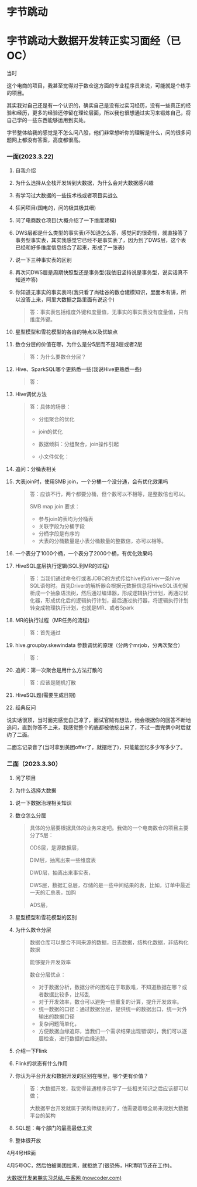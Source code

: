 # 字节跳动

# 字节跳动大数据开发转正实习面经（已OC）



当时

这个电商的项目，我甚至觉得对于数仓这方面的专业程序员来说，可能就是个练手的项目。

其实我对自己还是有一个认识的，确实自己是没有过实习经历，没有一些真正的经验和经历，更多的经验还停留在理论层面，所以我也很想通过实习来锻炼自己，将自己学的一些东西能够运用到实处。



字节整体给我的感觉是不怎么问八股，他们非常想听你的理解是什么，问的很多问题网上都没有答案，高度都很高。

### 一面(2023.3.22)

1. 自我介绍

2. 为什么选择从全栈开发转到大数据，为什么会对大数据感兴趣

3. 有学习过大数据的一些技术栈或者项目实战么

4. 狂问项目(国电的，问的极其极其细)

5. 问了电商数仓项目(大概介绍了一下维度建模)

6. DWS层都是什么类型的事实表(不知道怎么答，感觉问的很奇怪，就直接答了事务型事实表，其实我感觉它已经不是事实表了，因为到了DWS层，这个表已经和好多维度信息结合了起来，形成了一张表)



1. 说一下三种事实表的区别

2. 再次问DWS层是周期快照型还是事务型(我依旧坚持说是事务型，说实话真不知道咋答)

3. 你知道无事实的事实表吗(我只看了尚硅谷的数仓建模知识，里面木有讲，所以没答上来，阿里大数据之路里面有说这个)

   > 答：事实表包括维度外键和度量值，无事实的事实表没有度量值，只有维度外键。

4. 星型模型和雪花模型的各自的特点以及优缺点

5. 数仓分层的价值在哪，为什么是分5层而不是3层或者2层

   > 答：为什么要数仓分层？

6. Hive、SparkSQL哪个更熟悉一些(我说Hive更熟悉一些)

   > 答：

7. Hive调优方法

   > 答：具体的场景：
   >
   > - 分组聚合的优化
   > - join的优化
   >
   > - 数据倾斜：分组聚合，join操作引起
   > - 小文件优化：

8. 追问：分桶表相关

9. 大表join时，使用SMB join，一个分桶一个没分通，会有优化效果吗

   > 答：应该不行，两个都要分桶，但个数可以不相等，是整数倍也可以。
   >
   > SMB map join 要求：
   >
   > - 参与join的表均为分桶表
   > - 关联字段为分桶字段
   > - 分桶字段是有序的
   > - 大表的分桶数量是小表分桶数量的整数倍，亦可以相等。

10. 一个表分了1000个桶，一个表分了2000个桶，有优化效果吗

11. HiveSQL底层执行逻辑(SQL到MR的过程)

    > 答：当我们通过命令行或者JDBC的方式传给hive的driver一条hive SQL语句时。首先Driver的解析器会根据元数据信息将HiveSQL语句解析成一个抽象语法树，然后通过编译器，形成逻辑执行计划，再通过优化器，形成优化后的逻辑执行计划，最后通过执行器，将逻辑执行计划转变成物理执行计划，也就是MR、或者Spark

12. MR的执行过程（MR任务的流程）

    > 答：首先通过

13. hive.groupby.skewindata 参数调优的原理（分两个mrjob，分两次聚合）

    > 答：

14. 追问：第一次聚合是用什么方法打散的

    > 答：应该是随机打散

15. HiveSQL题(需要生成日期)

16. 经典反问



说实话很顶，当时面完感觉自己凉了，面试官贼有想法，他会根据你的回答不断地追问，直到你答不上来，我感觉整个的底都被他挖出来了，不过一面完俩小时后就约了二面。



二面忘记录音了(当时拿到美团offer了，就摆烂了)，只能能回忆多少写多少了。

### 二面（2023.3.30）

1. 问了项目

2. 为什么选择大数据

> 

1. 说一下数据治理相关知识

   > 

2. 数仓怎么分层

   > 具体的分层要根据具体的业务来定吧。我做的一个电商数仓的项目主要分了5层：
   >
   > ODS层，是源数据层，
   >
   > DIM层，抽离出来一些维度表
   >
   > DWD层，抽离出来事实表，
   >
   > DWS层，数据汇总层，存储的是一些中间结果的表，比如，订单中最近一天的汇总表，加购
   >
   > ADS层，

3. 星型模型和雪花模型的区别

4. 为什么数仓分层

   > 数据仓库可以整合不同来源的数据，日志数据，结构化数据，非结构化数据
   >
   > 能够提升开发效率
   >
   > 数仓分层优点：
   >
   > 
   >
   > - 对于数据分析，数据分析的困难在于取数难，不知道数据在哪？或者数据比较多，比较乱
   > - 对于开发效率，数仓可以避免一些重复的计算，提升开发效率。
   > - 统一数据的口径：通过数据分层，提供统一的数据出口，统一对外输出的数据口径
   > - 复杂问题简单化，
   > - 方便数据血缘追踪，当我们一个需求结果出现错误时，我们可以逐层检查，进行数据的血缘追踪。

5. 介绍一下Flink

6. Flink的状态有什么作用

1. 你认为平台开发和数据开发的区别在哪里，哪个更有价值？

   > 答：大数据开发，我觉得普通程序员学了一些相关知识之后应该都可以做；
   >
   > 大数据平台开发就属于架构师级别的了，他需要着眼全局来规划大数据平台的架构

2. SQL题：每个部门的最高最低工资

3. 整体很开放



4月4号HR面





4月5号OC，然后怕被美团拉黑，就拒绝了(很恐怖，HR清明节还在工作)。



[大数据开发暑期实习总结_牛客网 (nowcoder.com)](https://www.nowcoder.com/discuss/480324054499495936)









